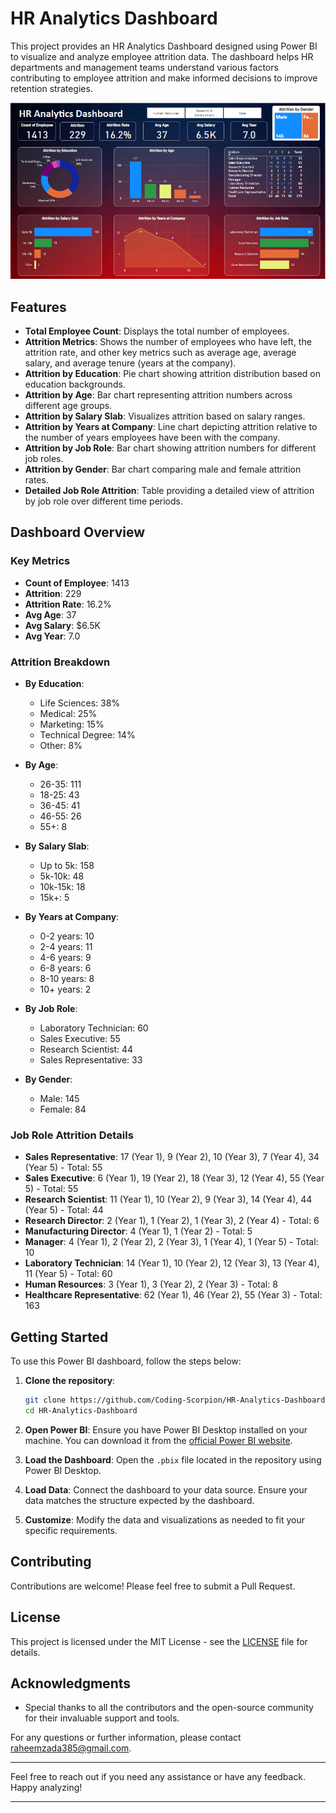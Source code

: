 # HR Analytics Dashboard

This project provides an HR Analytics Dashboard designed using Power BI to visualize and analyze employee attrition data. The dashboard helps HR departments and management teams understand various factors contributing to employee attrition and make informed decisions to improve retention strategies.

![HR Analytics Dashboard](./Dashboard.PNG)
## Features

- **Total Employee Count**: Displays the total number of employees.
- **Attrition Metrics**: Shows the number of employees who have left, the attrition rate, and other key metrics such as average age, average salary, and average tenure (years at the company).
- **Attrition by Education**: Pie chart showing attrition distribution based on education backgrounds.
- **Attrition by Age**: Bar chart representing attrition numbers across different age groups.
- **Attrition by Salary Slab**: Visualizes attrition based on salary ranges.
- **Attrition by Years at Company**: Line chart depicting attrition relative to the number of years employees have been with the company.
- **Attrition by Job Role**: Bar chart showing attrition numbers for different job roles.
- **Attrition by Gender**: Bar chart comparing male and female attrition rates.
- **Detailed Job Role Attrition**: Table providing a detailed view of attrition by job role over different time periods.

## Dashboard Overview

### Key Metrics
- **Count of Employee**: 1413
- **Attrition**: 229
- **Attrition Rate**: 16.2%
- **Avg Age**: 37
- **Avg Salary**: $6.5K
- **Avg Year**: 7.0

### Attrition Breakdown
- **By Education**:
  - Life Sciences: 38%
  - Medical: 25%
  - Marketing: 15%
  - Technical Degree: 14%
  - Other: 8%
  
- **By Age**:
  - 26-35: 111
  - 18-25: 43
  - 36-45: 41
  - 46-55: 26
  - 55+: 8

- **By Salary Slab**:
  - Up to 5k: 158
  - 5k-10k: 48
  - 10k-15k: 18
  - 15k+: 5

- **By Years at Company**:
  - 0-2 years: 10
  - 2-4 years: 11
  - 4-6 years: 9
  - 6-8 years: 6
  - 8-10 years: 8
  - 10+ years: 2

- **By Job Role**:
  - Laboratory Technician: 60
  - Sales Executive: 55
  - Research Scientist: 44
  - Sales Representative: 33

- **By Gender**:
  - Male: 145
  - Female: 84

### Job Role Attrition Details
- **Sales Representative**: 17 (Year 1), 9 (Year 2), 10 (Year 3), 7 (Year 4), 34 (Year 5) - Total: 55
- **Sales Executive**: 6 (Year 1), 19 (Year 2), 18 (Year 3), 12 (Year 4), 55 (Year 5) - Total: 55
- **Research Scientist**: 11 (Year 1), 10 (Year 2), 9 (Year 3), 14 (Year 4), 44 (Year 5) - Total: 44
- **Research Director**: 2 (Year 1), 1 (Year 2), 1 (Year 3), 2 (Year 4) - Total: 6
- **Manufacturing Director**: 4 (Year 1), 1 (Year 2) - Total: 5
- **Manager**: 4 (Year 1), 2 (Year 2), 2 (Year 3), 1 (Year 4), 1 (Year 5) - Total: 10
- **Laboratory Technician**: 14 (Year 1), 10 (Year 2), 12 (Year 3), 13 (Year 4), 11 (Year 5) - Total: 60
- **Human Resources**: 3 (Year 1), 3 (Year 2), 2 (Year 3) - Total: 8
- **Healthcare Representative**: 62 (Year 1), 46 (Year 2), 55 (Year 3) - Total: 163

## Getting Started

To use this Power BI dashboard, follow the steps below:

1. **Clone the repository**:
    ```bash
    git clone https://github.com/Coding-Scorpion/HR-Analytics-Dashboard.git
    cd HR-Analytics-Dashboard
    ```

2. **Open Power BI**:
    Ensure you have Power BI Desktop installed on your machine. You can download it from the [official Power BI website](https://powerbi.microsoft.com/desktop/).

3. **Load the Dashboard**:
    Open the `.pbix` file located in the repository using Power BI Desktop.

4. **Load Data**:
    Connect the dashboard to your data source. Ensure your data matches the structure expected by the dashboard.

5. **Customize**:
    Modify the data and visualizations as needed to fit your specific requirements.

## Contributing

Contributions are welcome! Please feel free to submit a Pull Request.

## License

This project is licensed under the MIT License - see the [LICENSE](LICENSE) file for details.

## Acknowledgments

- Special thanks to all the contributors and the open-source community for their invaluable support and tools.

For any questions or further information, please contact [raheemzada385@gmail.com](mailto:raheemzada385@gmail.com).

---

Feel free to reach out if you need any assistance or have any feedback. Happy analyzing!

---

